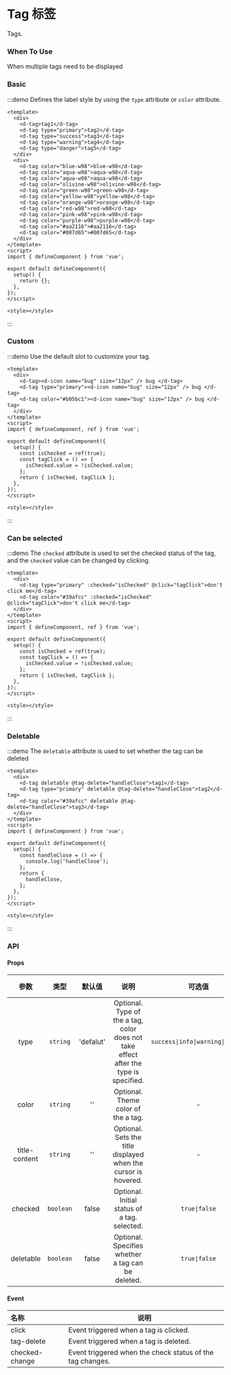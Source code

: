 # Tag 标签

Tags.

### When To Use

When multiple tags need to be displayed

### Basic

:::demo Defines the label style by using the `type` attribute or `color` attribute.

```vue
<template>
  <div>
    <d-tag>tag1</d-tag>
    <d-tag type="primary">tag2</d-tag>
    <d-tag type="success">tag3</d-tag>
    <d-tag type="warning">tag4</d-tag>
    <d-tag type="danger">tag5</d-tag>
  </div>
  <div>
    <d-tag color="blue-w98">blue-w98</d-tag>
    <d-tag color="aqua-w98">aqua-w98</d-tag>
    <d-tag color="aqua-w98">aqua-w98</d-tag>
    <d-tag color="olivine-w98">olivine-w98</d-tag>
    <d-tag color="green-w98">green-w98</d-tag>
    <d-tag color="yellow-w98">yellow-w98</d-tag>
    <d-tag color="orange-w98">orange-w98</d-tag>
    <d-tag color="red-w98">red-w98</d-tag>
    <d-tag color="pink-w98">pink-w98</d-tag>
    <d-tag color="purple-w98">purple-w98</d-tag>
    <d-tag color="#aa2116">#aa2116</d-tag>
    <d-tag color="#007d65">#007d65</d-tag>
  </div>
</template>
<script>
import { defineComponent } from 'vue';

export default defineComponent({
  setup() {
    return {};
  },
});
</script>

<style></style>
```

:::

### Custom

:::demo Use the default slot to customize your tag.

```vue
<template>
  <div>
    <d-tag><d-icon name="bug" size="12px" /> bug </d-tag>
    <d-tag type="primary"><d-icon name="bug" size="12px" /> bug </d-tag>
    <d-tag color="#b05bc1"><d-icon name="bug" size="12px" /> bug </d-tag>
  </div>
</template>
<script>
import { defineComponent, ref } from 'vue';

export default defineComponent({
  setup() {
    const isChecked = ref(true);
    const tagClick = () => {
      isChecked.value = !isChecked.value;
    };
    return { isChecked, tagClick };
  },
});
</script>

<style></style>
```

:::

### Can be selected

:::demo The `checked` attribute is used to set the checked status of the tag, and the `checked` value can be changed by clicking.

```vue
<template>
  <div>
    <d-tag type="primary" :checked="isChecked" @click="tagClick">don't click me</d-tag>
    <d-tag color="#39afcc" :checked="isChecked" @click="tagClick">don't click me</d-tag>
  </div>
</template>
<script>
import { defineComponent, ref } from 'vue';

export default defineComponent({
  setup() {
    const isChecked = ref(true);
    const tagClick = () => {
      isChecked.value = !isChecked.value;
    };
    return { isChecked, tagClick };
  },
});
</script>

<style></style>
```

:::

### Deletable

:::demo The `deletable` attribute is used to set whether the tag can be deleted

```vue
<template>
  <div>
    <d-tag deletable @tag-delete="handleClose">tag1</d-tag>
    <d-tag type="primary" deletable @tag-delete="handleClose">tag2</d-tag>
    <d-tag color="#39afcc" deletable @tag-delete="handleClose">tag3</d-tag>
  </div>
</template>
<script>
import { defineComponent } from 'vue';

export default defineComponent({
  setup() {
    const handleClose = () => {
      console.log('handleClose');
    };
    return {
      handleClose,
    };
  },
});
</script>

<style></style>
```

:::

### API

#### Props

|     参数     |   类型    |  默认值   |                                         说明                                         |              可选值              |             跳转至 Demo             |
| :----------: | :-------: | :-------: | :----------------------------------------------------------------------------------: | :------------------------------: | :---------------------------------: |
|     type     | `string`  | 'defalut' | Optional. Type of the a tag, color does not take effect after the type is specified. | `success\|info\|warning\|danger` |           [Basic](#basic)           |
|    color     | `string`  |    ''     |                         Optional. Theme color of the a tag.                          |                -                 |           [Basic](#basic)           |
| title-content | `string`  |    ''     |            Optional. Sets the title displayed when the cursor is hovered.            |                -                 |           [Basic](#basic)           |
|   checked    | `boolean` |   false   |                     Optional. Initial status of a tag. selected.                     |          `true\|false`           | [Can be selected](#can-be-selected) |
|  deletable   | `boolean` |   false   |                  Optional. Specifies whether a tag can be deleted.                   |          `true\|false`           |       [Deletable](#deletable)       |

#### Event

| 名称           | 说明                                                      |
| :------------- | --------------------------------------------------------- |
| click          | Event triggered when a tag is clicked.                    |
| tag-delete     | Event triggered when a tag is deleted.                    |
| checked-change | Event triggered when the check status of the tag changes. |
